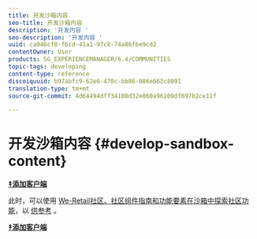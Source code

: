 ```yaml
---
title: 开发沙箱内容
seo-title: 开发沙箱内容
description: '开发内容 '
seo-description: '开发内容 '
uuid: ca046cf8-f6cd-41a1-97c8-74a86fbe9cd2
contentOwner: User
products: SG_EXPERIENCEMANAGER/6.4/COMMUNITIES
topic-tags: developing
content-type: reference
discoiquuid: b97abfc9-62e6-470c-bb86-086e662c8091
translation-type: tm+mt
source-git-commit: 4d64494dff34108d32e060a96209df697b2ce11f

---
```



# 开发沙箱内容 {#develop-sandbox-content}

**[‡添加客户端](add-clientlibs.md)**

此时，可以使用 [We-Retail社区、社区组件指南和功能要素在沙箱中探索社区功能](../../help/sites-developing/we-retail.md)，以 [供参考](components-guide.md)[](essentials.md) 。

**[‡添加客户端](add-clientlibs.md)**
